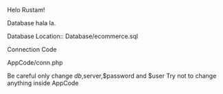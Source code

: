 Helo Rustam!


Database hala la. 

Database Location::
Database/ecommerce.sql

Connection Code

AppCode/conn.php

Be careful only change $db,$server,$password and $user
Try not to change anything inside AppCode